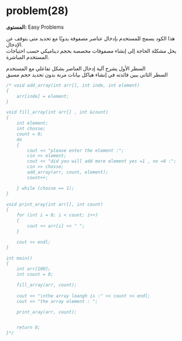 # problem(28)

**المستوى:** Easy Problems

هذا الكود يسمح للمستخدم بإدخال عناصر مصفوفة يدويًا مع تحديد متى يتوقف عن الإدخال.  
يحل مشكلة الحاجة إلى إنشاء مصفوفات مخصصة بحجم ديناميكي حسب احتياجات المستخدم المباشرة.  

السطر الأول يشرح آلية إدخال العناصر بشكل تفاعلي مع المستخدم  
السطر الثاني يبين فائدته في إنشاء هياكل بيانات مرنة بدون تحديد حجم مسبق

```cpp
/* void add_array(int arr[], int inde, int element)
{
	arr[inde] = element;
}

void fill_array(int arr[] , int &count)
{
	int element;
	int chosse;
	count = 0;
	do
	{
		cout << "please enter the element :";
		cin >> element;
		cout << "did you will add more element yes =1 , no =0 :";
		cin >> chosse;
		add_array(arr, count, element);
		count++;

	} while (chosse == 1);
}

void print_aray(int arr[], int count)
{
	for (int i = 0; i < count; i++)
	{
		cout << arr[i] << " ";
	}

	cout << endl;
}

int main()
{
	int arr[100];
	int count = 0;

	fill_array(arr, count);
	 
	cout << "\nthe array leangh is :" << count << endl;
	cout << "the array element : ";

	print_aray(arr, count);


	return 0;
}*/
```